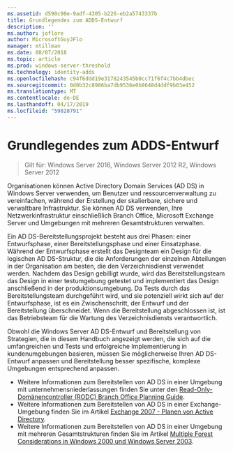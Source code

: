 ```yaml
---
ms.assetid: d590c90e-9adf-4305-b226-eb2a5743337b
title: Grundlegendes zum ADDS-Entwurf
description: ''
ms.author: joflore
author: MicrosoftGuyJFlo
manager: mtillman
ms.date: 08/07/2018
ms.topic: article
ms.prod: windows-server-threshold
ms.technology: identity-adds
ms.openlocfilehash: c94f6ddd19e3178243545b0cc71f6f4c7bb4dbec
ms.sourcegitcommit: 0d0b32c8986ba7db9536e0b8648d4ddf9b03e452
ms.translationtype: MT
ms.contentlocale: de-DE
ms.lasthandoff: 04/17/2019
ms.locfileid: "59828791"
---
```

# <a name="understanding-ad-ds-design"></a>Grundlegendes zum ADDS-Entwurf

>Gilt für: Windows Server 2016, Windows Server 2012 R2, Windows Server 2012

Organisationen können Active Directory Domain Services (AD DS) in Windows Server verwenden, um Benutzer und ressourcenverwaltung zu vereinfachen, während der Erstellung der skalierbare, sichere und verwaltbare Infrastruktur. Sie können AD DS verwenden, Ihre Netzwerkinfrastruktur einschließlich Branch Office, Microsoft Exchange Server und Umgebungen mit mehreren Gesamtstrukturen verwalten.  
  
Ein AD DS-Bereitstellungsprojekt besteht aus drei Phasen: einer Entwurfsphase, einer Bereitstellungsphase und einer Einsatzphase. Während der Entwurfsphase erstellt das Designteam ein Design für die logischen AD DS-Struktur, die die Anforderungen der einzelnen Abteilungen in der Organisation am besten, die den Verzeichnisdienst verwendet werden. Nachdem das Design gebilligt wurde, wird das Bereitstellungsteam das Design in einer testumgebung getestet und implementiert das Design anschließend in der produktionsumgebung. Da Tests durch das Bereitstellungsteam durchgeführt wird, und sie potenziell wirkt sich auf der Entwurfsphase, ist es ein Zwischenschritt, der Entwurf und der Bereitstellung überschneidet. Wenn die Bereitstellung abgeschlossen ist, ist das Betriebsteam für die Wartung des Verzeichnisdiensts verantwortlich.  
  
Obwohl die Windows Server AD DS-Entwurf und Bereitstellung von Strategien, die in diesem Handbuch angezeigt werden, die sich auf die umfangreichen und Tests und erfolgreiche Implementierung in kundenumgebungen basieren, müssen Sie möglicherweise Ihren AD DS-Entwurf anpassen und Bereitstellung besser spezifische, komplexe Umgebungen entsprechend anpassen.
  
- Weitere Informationen zum Bereitstellen von AD DS in einer Umgebung mit unternehmensniederlassungen finden Sie unter den [Read-Only-Domänencontroller (RODC) Branch Office Planning Guide](https://go.microsoft.com/fwlink/?LinkId=100207).  
- Weitere Informationen zum Bereitstellen von AD DS in einer Exchange-Umgebung finden Sie im Artikel [Exchange 2007 - Planen von Active Directory](https://go.microsoft.com/fwlink/?LinkId=88904).  
- Weitere Informationen zum Bereitstellen von AD DS in einer Umgebung mit mehreren Gesamtstrukturen finden Sie im Artikel [Multiple Forest Considerations in Windows 2000 und Windows Server 2003](https://go.microsoft.com/fwlink/?LinkId=88905).  
